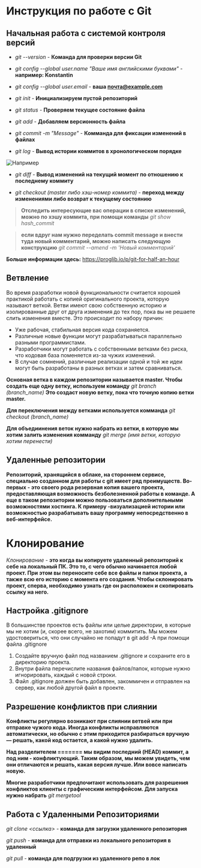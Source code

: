 # Инструкция по работе с Git

## Начальная работа с сиcтемой контроля версий

- *git --version* - **Команда для проверки версии Git**

- *git config --global user.name "Ваше имя английскими буквами"* - **например: Konstantin**

- *git config --global user.email* - **ваша почта@example.com**

- *git init* - __Инициализируем пустой репозиторий__

- *git status* - **Проверяем текущее состояние файла**

- *git add* - **Добавляем версионность файла**

- *git commit -m "Message"* - **Комманда для фиксации изменений в файлах**

- *git log* - **Вывод истории коммитов в хронологическом порядке**

![Например](log.jpg)

- *git diff* - **Вывод изменений на текущий момент по отношению к последнему коммиту**

- *git checkout (master либо хэш-номер коммита)* - **переход между изменениями либо возврат к текущему состоянию**

>**Отследить интересующие вас операции в списке изменений, можно по хэшу коммита, при помощи команды** *git show hash_commit*

>**если вдруг нам нужно переделать commit message и внести туда новый комментарий, можно написать следующую конструкцию** *git commit --amend -m 'Новый комментарий'*

__Больше информации здесь:__
<https://proglib.io/p/git-for-half-an-hour>

## Ветвление

Во время разработки новой функциональности считается хорошей практикой работать с копией оригинального проекта, которую называют веткой. Ветви имеют свою собственную историю и изолированные друг от друга изменения до тех пор, пока вы не решаете слить изменения вместе. Это происходит по набору причин:

- Уже рабочая, стабильная версия кода сохраняется.
- Различные новые функции могут разрабатываться параллельно разными программистами.
- Разработчики могут работать с собственными ветками без риска, что кодовая база поменяется из-за чужих изменений.
- В случае сомнений, различные реализации одной и той же идеи могут быть разработаны в разных ветках и затем сравниваться.

__Основная ветка в каждом репозитории называется master. Чтобы создать еще одну ветку, используем команду__ *git branch (branch_name)* __Это создаст новую ветку, пока что точную копию ветки master.__

__Для переключения между ветками используется комманда__ *git checkout (branch_name)*

__Для объедиинения веток нужно набрать из ветки, в которую мы хотим залить изменения комманду__ *git merge (имя ветки, которую хотим перенести)*

## Удаленные репозитории

__Репозиторий, хранящийся в облаке, на стороннем сервисе, специально созданном для работы с git имеет ряд преимуществ. Во-первых - это своего рода резервная копия вашего проекта, предоставляющая возможность безболезненной работы в команде. А еще в таком репозитории можно пользоваться дополнительными возможностями хостинга. К примеру -визуализацией истории или возможностью разрабатывать вашу программу непосредственно в веб-интерфейсе.__

# Клонирование

*Клонирование* - __это когда вы копируете удаленный репозиторий к себе на локальный ПК. Это то, с чего обычно начинается любой проект. При этом вы переносите себе все файлы и папки проекта, а также всю его историю с момента его создания. Чтобы склонировать проект, сперва, необходимо узнать где он расположен и скопировать ссылку на него.__

## Настройка .gitignore

В большинстве проектов есть файлы или целые директории, в которые мы не хотим (и, скорее всего, не захотим) коммитить. Мы можем удостовериться, что они случайно не попадут в git add -A при помощи файла .gitignore

1. Создайте вручную файл под названием .gitignore и сохраните его в директорию проекта.
2. Внутри файла перечислите названия файлов/папок, которые нужно игнорировать, каждый с новой строки.
3. Файл .gitignore должен быть добавлен, закоммичен и отправлен на сервер, как любой другой файл в проекте.

## Разрешение конфликтов при слиянии

__Конфликты регулярно возникают при слиянии ветвей или при отправке чужого кода. Иногда конфликты исправляются автоматически, но обычно с этим приходится разбираться вручную — решать, какой код остается, а какой нужно удалить.__

__Над разделителем ======= мы видим последний (HEAD) коммит, а под ним - конфликтующий. Таким образом, мы можем увидеть, чем они отличаются и решать, какая версия лучше. Или вовсе написать новую.__

__Многие разработчики предпочитают использовать для разрешения конфликтов клиенты с графическим интерфейсом. Для запуска нужно набрать__ *git mergetool*

## Работа с Удаленными Репозиториями

*git clone <ссылка>* - **команда для загрузки удаленного репозитория**

*git push* - **команда для отправки из локального репозитория в удаленный**

*git pull* - **команда для подгрузки из удаленного репо в лок**